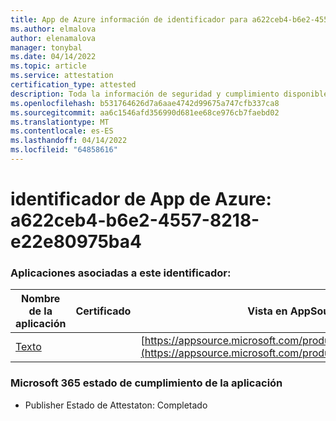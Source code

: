 ```yaml
---
title: App de Azure información de identificador para a622ceb4-b6e2-4557-8218-e22e80975ba4
ms.author: elmalova
author: elenamalova
manager: tonybal
ms.date: 04/14/2022
ms.topic: article
ms.service: attestation
certification_type: attested
description: Toda la información de seguridad y cumplimiento disponible para a622ceb4-b6e2-4557-8218-e22e80975ba4.
ms.openlocfilehash: b531764626d7a6aae4742d99675a747cfb337ca8
ms.sourcegitcommit: aa6c1546afd356990d681ee68ce976cb7faebd02
ms.translationtype: MT
ms.contentlocale: es-ES
ms.lasthandoff: 04/14/2022
ms.locfileid: "64858616"
---
```

# <a name="azure-app-id-a622ceb4-b6e2-4557-8218-e22e80975ba4"></a>identificador de App de Azure: a622ceb4-b6e2-4557-8218-e22e80975ba4


### <a name="apps-associated-with-this-id"></a>Aplicaciones asociadas a este identificador:
| **Nombre de la aplicación** | **Certificado** | **Vista en AppSource** |
|--------------|---------------|-----------------------|
| [Texto](../forward/WA200000383.md) |  | [https://appsource.microsoft.com/product/office/WA200000383](https://appsource.microsoft.com/product/office/WA200000383) |

### <a name="microsoft-365-app-compliance-status"></a>Microsoft 365 estado de cumplimiento de la aplicación
- Publisher Estado de Attestaton: Completado
